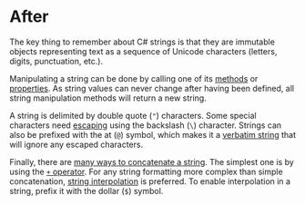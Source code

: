 # After

The key thing to remember about C# strings is that they are immutable objects representing text as a sequence of Unicode characters (letters, digits, punctuation, etc.).

Manipulating a string can be done by calling one of its [methods][methods] or [properties][properties]. As string values can never change after having been defined, all string manipulation methods will return a new string.

A string is delimited by double quote (`"`) characters. Some special characters need [escaping][escaping] using the backslash (`\`) character. Strings can also be prefixed with the at (`@`) symbol, which makes it a [verbatim string][verbatim] that will ignore any escaped characters.

Finally, there are [many ways to concatenate a string][concatenation]. The simplest one is by using the [`+` operator][plus-operator]. For any string formatting more complex than simple concatenation, [string interpolation][interpolation] is preferred. To enable interpolation in a string, prefix it with the dollar (`$`) symbol.

[concatenation]: https://docs.microsoft.com/en-us/dotnet/csharp/how-to/concatenate-multiple-strings
[interpolation]: https://docs.microsoft.com/en-us/dotnet/csharp/tutorials/string-interpolation
[verbatim]: https://csharp.net-tutorials.com/data-types/strings/#aelm5298
[plus-operator]: https://csharp.net-tutorials.com/data-types/strings/#aelm5211
[escaping]: https://devblogs.microsoft.com/csharpfaq/what-character-escape-sequences-are-available/
[methods]: https://docs.microsoft.com/en-us/dotnet/api/system.string?view=netcore-3.1#methods
[properties]: https://docs.microsoft.com/en-us/dotnet/api/system.string?view=netcore-3.1#properties
